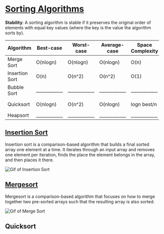 # [Sorting Algorithms](https://brilliant.org/wiki/sorting-algorithms/)

**Stability**: A sorting algorithm is stable if it preserves the original order of elements with equal key values (where the key is the value the algorithm sorts by).

| Algorithm     | Best-case     | Worst-case    | Average-case  | Space Complexity  | Stable?       |
| ------------- | ------------- | ------------- | ------------- | -------------     | ------------- |
| Merge Sort    | O(nlogn)      | O(nlogn)      | O(nlogn)      | O(n)              | yes           |
| Insertion Sort| O(n)          | O(n^2)        | O(n^2)        | O(1)              | yes           |
| Bubble Sort   | ____________  | ____________  | ____________  | ____________      | ____________  |
| Quicksort     | O(nlogn)      | O(n^2)        | O(nlogn)      | logn best/n       | dep. version  |
| Heapsort      | ____________  | ____________  | ____________  | ____________      | ____________  |

## [Insertion Sort]()

Insertion sort is a comparison-based algorithm that builds a final sorted array one element at a time. It iterates through an input array and removes one element per iteration, finds the place the element belongs in the array, and then places it there.

![Gif of Insertion Sort](https://upload.wikimedia.org/wikipedia/commons/0/0f/Insertion-sort-example-300px.gif)

## [Mergesort]()

Mergesort is a comparison-based algorithm that focuses on how to merge together two pre-sorted arrays such that the resulting array is also sorted.

![Gif of Merge Sort](https://ds055uzetaobb.cloudfront.net/image_optimizer/8c074d46d4c96077d11f9e8cab9ff5d95bdc3da0.gif)

## Quicksort